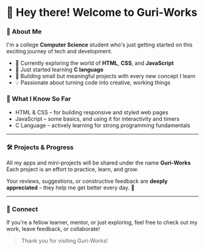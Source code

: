 # 👋 Hey there! Welcome to Guri-Works

### 📌 About Me
I'm a college **Computer Science** student who's just getting started on this exciting journey of tech and development.

- 🚀 Currently exploring the world of **HTML**, **CSS**, and **JavaScript**
- 🔧 Just started learning **C language**
- 🎨 Building small but meaningful projects with every new concept I learn
- 💡 Passionate about turning code into creative, working things

### 🧠 What I Know So Far
- HTML & CSS – for building responsive and styled web pages
- JavaScript – some basics, and using it for interactivity and timers
- C Language – actively learning for strong programming fundamentals

---

### 🛠️ Projects & Progress

All my apps and mini-projects will be shared under the name **Guri-Works**  
Each project is an effort to practice, learn, and grow.

Your reviews, suggestions, or constructive feedback are **deeply appreciated** – they help me get better every day. 🙏

---

### 🤝 Connect

If you're a fellow learner, mentor, or just exploring, feel free to check out my work, leave feedback, or collaborate!

> Thank you for visiting Guri-Works!
